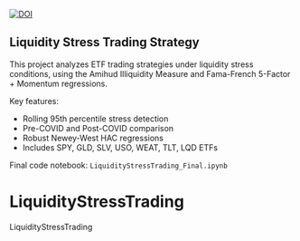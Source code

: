 [![DOI](https://zenodo.org/badge/DOI/10.5281/zenodo.15249518.svg)](https://doi.org/10.5281/zenodo.15249518)
## Liquidity Stress Trading Strategy

This project analyzes ETF trading strategies under liquidity stress conditions, using the Amihud Illiquidity Measure and Fama-French 5-Factor + Momentum regressions.

Key features:
- Rolling 95th percentile stress detection
- Pre-COVID and Post-COVID comparison
- Robust Newey-West HAC regressions
- Includes SPY, GLD, SLV, USO, WEAT, TLT, LQD ETFs

Final code notebook: `LiquidityStressTrading_Final.ipynb`
# LiquidityStressTrading
LiquidityStressTrading
